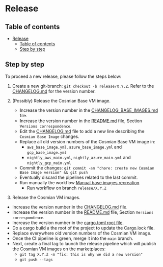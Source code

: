 # Release

## Table of contents

- [Release](#release)
  - [Table of contents](#table-of-contents)
  - [Step by step](#step-by-step)

## Step by step

To proceed a new release, please follow the steps below:

1. Create a new git-branch: `git checkout -b release/X.Y.Z`. Refer to the [CHANGELOG.md](CHANGELOG.md) for the version number.

2. (Possibly) Release the Cosmian Base VM image.

   - Increase the version number in the [CHANGELOG_BASE_IMAGES.md](CHANGELOG_BASE_IMAGES.md) file.
   - Increase the version number in the [README.md](README.md) file, Section `Versions correspondence`.
   - Edit the [CHANGELOG.md](CHANGELOG.md) file to add a new line describing the `Cosmian Base Image` changes.
   - Replace all old version numbers of the Cosmian Base VM image in:
     - `aws_base_image.yml`, `azure_base_image.yml` and `gcp_base_image.yml`
     - `nightly_aws_main.yml`, `nightly_azure_main.yml` and `nightly_gcp_main.yml`
   - Commit the changes: `git commit -am "chore: create new Cosmian Base Image version" && git push`
   - Eventually discard the pipelines related to the last commit.
   - Run manually the workflow [Manual base images recreation](https://github.com/Cosmian/cosmian_vm/actions/workflows/base_images_marketplaces.yml)
     - Run workflow on branch `release/X.Y.Z`

3. Release the Cosmian VM images.

- Increase the version number in the [CHANGELOG.md](CHANGELOG.md) file.
- Increase the version number in the [README.md](README.md) file, Section `Versions correspondence`.
- Increase the version number in the [cargo.toml root file](Cargo.toml).
- Do a cargo build a the root of the project to update the Cargo.lock file.
- Replace everywhere old version numbers of the Cosmian VM image.
- Once the CI pipeline is green, merge it into the `main` branch.
- Next, create a final tag to launch the release pipeline which will publish the Cosmian VM images on the marketplaces:
  - `git tag X.Y.Z -m "fix: this is why we did a new version"`
  - `git push --tags`
